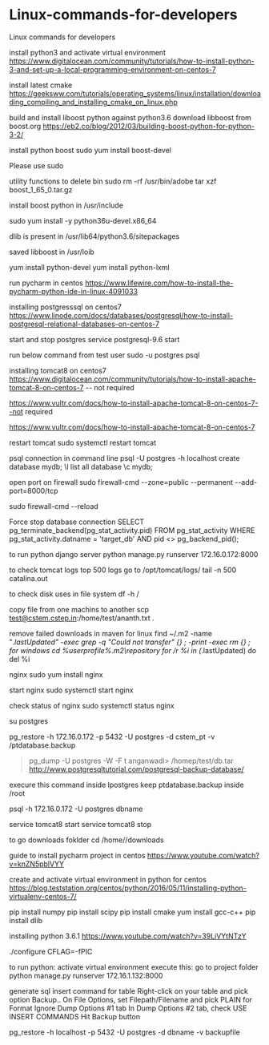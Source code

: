 # Linux-commands-for-developers
Linux commands for developers


install python3 and activate virtual environment
https://www.digitalocean.com/community/tutorials/how-to-install-python-3-and-set-up-a-local-programming-environment-on-centos-7

install latest cmake
https://geeksww.com/tutorials/operating_systems/linux/installation/downloading_compiling_and_installing_cmake_on_linux.php

build and install liboost python against python3.6
download libboost from boost.org
https://eb2.co/blog/2012/03/building-boost-python-for-python-3-2/

install python boost
sudo yum install boost-devel  


Please use sudo

utility functions
to delete bin
sudo rm -rf /usr/bin/adobe
 tar xzf boost_1_65_0.tar.gz


install boost python in /usr/include

sudo yum install -y python36u-devel.x86_64




dlib is present in /usr/lib64/python3.6/sitepackages


saved libboost in /usr/loib

yum install python-devel
yum install python-lxml

run pycharm in centos
https://www.lifewire.com/how-to-install-the-pycharm-python-ide-in-linux-4091033


installing postgresssql on centos7
https://www.linode.com/docs/databases/postgresql/how-to-install-postgresql-relational-databases-on-centos-7

start and stop postgres
service postgresql-9.6 start

run below command from test user
sudo -u postgres psql

installing tomcat8 on centos7
https://www.digitalocean.com/community/tutorials/how-to-install-apache-tomcat-8-on-centos-7 -- not required

https://www.vultr.com/docs/how-to-install-apache-tomcat-8-on-centos-7--not required

https://www.vultr.com/docs/how-to-install-apache-tomcat-8-on-centos-7

restart tomcat
sudo systemctl restart tomcat


psql connection in command line
 psql -U postgres -h localhost
create database mydb;
\l list all database
\c mydb;


open port on firewall
 sudo firewall-cmd --zone=public --permanent --add-port=8000/tcp

sudo firewall-cmd --reload

Force stop database connection 
SELECT pg_terminate_backend(pg_stat_activity.pid)
    FROM pg_stat_activity
    WHERE pg_stat_activity.datname = 'target_db'
      AND pid <> pg_backend_pid();

to run python django server
 python manage.py runserver 172.16.0.172:8000

to check tomcat logs top 500 logs
go to /opt/tomcat/logs/
tail -n 500 catalina.out

to check disk uses in file system
df -h / 


copy file from one machins to another
scp test@cstem.cstep.in:/home/test/ananth.txt .

remove failed downloads in maven
for linux
find ~/.m2  -name "*.lastUpdated" -exec grep -q "Could not transfer" {} \; -print -exec rm {} \;
for windows
cd %userprofile%\.m2\repository
for /r %i in (*.lastUpdated) do del %i


nginx
sudo yum install nginx

start nginx
sudo systemctl start nginx

check status of nginx
sudo systemctl status nginx

su postgres 

pg_restore  -h 172.16.0.172 -p 5432 -U postgres -d cstem_pt -v /ptdatabase.backup

>pg_dump -U postgres -W -F t anganwadi> /homep/test/db.tar
http://www.postgresqltutorial.com/postgresql-backup-database/

execure this command inside lpostgres
keep ptdatabase.backup inside /root


 psql -h 172.16.0.172 -U postgres dbname

service tomcat8 start
service tomcat8 stop

to go downloads foklder cd /home/<user>/downloads

guide to install pycharm project in centos
https://www.youtube.com/watch?v=knZN5pblVYY


create and activate virtual environment in python for centos
https://blog.teststation.org/centos/python/2016/05/11/installing-python-virtualenv-centos-7/

pip install numpy
pip install scipy
pip install cmake
 yum install gcc-c++
pip install dlib

installing python 3.6.1
https://www.youtube.com/watch?v=39LiVYtNTzY

./configure CFLAG=-fPIC 

to run python:
activate virtual environment
execute this: go to project folder
python manage.py runserver 172.16.1.132:8000

generate sql insert command for table
Right-click on your table and pick option Backup..
On File Options, set Filepath/Filename and pick PLAIN for Format
Ignore Dump Options #1 tab
In Dump Options #2 tab, check USE INSERT COMMANDS
Hit Backup button

pg_restore  -h localhost -p 5432 -U postgres -d dbname -v backupfile







